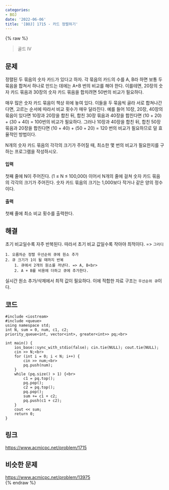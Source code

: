 ```yaml
---
categories:
- BOJ
date: '2022-06-06'
title: '[BOJ] 1715 - 카드 정렬하기'
---
```


{% raw %}
> 골드 IV<br>

## 문제
정렬된 두 묶음의 숫자 카드가 있다고 하자. 각 묶음의 카드의 수를 A, B라 하면 보통 두 묶음을 합쳐서 하나로 만드는 데에는 A+B 번의 비교를 해야 한다. 이를테면, 20장의 숫자 카드 묶음과 30장의 숫자 카드 묶음을 합치려면 50번의 비교가 필요하다.

매우 많은 숫자 카드 묶음이 책상 위에 놓여 있다. 이들을 두 묶음씩 골라 서로 합쳐나간다면, 고르는 순서에 따라서 비교 횟수가 매우 달라진다. 예를 들어 10장, 20장, 40장의 묶음이 있다면 10장과 20장을 합친 뒤, 합친 30장 묶음과 40장을 합친다면 (10 + 20) + (30 + 40) = 100번의 비교가 필요하다. 그러나 10장과 40장을 합친 뒤, 합친 50장 묶음과 20장을 합친다면 (10 + 40) + (50 + 20) = 120 번의 비교가 필요하므로 덜 효율적인 방법이다.

N개의 숫자 카드 묶음의 각각의 크기가 주어질 때, 최소한 몇 번의 비교가 필요한지를 구하는 프로그램을 작성하시오.

#### 입력
첫째 줄에 N이 주어진다. (1 ≤ N ≤ 100,000) 이어서 N개의 줄에 걸쳐 숫자 카드 묶음의 각각의 크기가 주어진다. 숫자 카드 묶음의 크기는 1,000보다 작거나 같은 양의 정수이다.

#### 출력
첫째 줄에 최소 비교 횟수를 출력한다.

## 해결
초기 비교일수록 자주 반복된다. 따라서 초기 비교 값일수록 작아야 최적이다. => `그리디`<br>
```
1. 오름차순 정렬 우선순위 큐에 원소 추가
2. 큐 크기가 1이 될 때까지 반복
	1. 큐에서 2개의 원소를 꺼낸다. => A, B<br>
	2. A + B를 비용에 더하고 큐에 추가한다.
```
실시간 원소 추가/삭제에서 최적 값이 필요하다. 이에 적합한 자료 구조는 `우선순위 큐`이다.

## 코드
```
#include <iostream>
#include <queue>
using namespace std;
int N, sum = 0, num, c1, c2;
priority_queue<int, vector<int>, greater<int>> pq;<br>

int main() {
	ios_base::sync_with_stdio(false); cin.tie(NULL); cout.tie(NULL);
	cin >> N;<br>
	for (int i = 0; i < N; i++) {
		cin >> num;<br>
		pq.push(num);
	}
	while (pq.size() > 1) {<br>
		c1 = pq.top();
		pq.pop();
		c2 = pq.top();
		pq.pop();
		sum += c1 + c2;
		pq.push(c1 + c2);
	}
	cout << sum;
	return 0;
}
```

## 링크
https://www.acmicpc.net/problem/1715<br>

## 비슷한 문제
https://www.acmicpc.net/problem/13975<br>
{% endraw %}